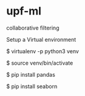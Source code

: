 # upf-ml
collaborative filtering 

Setup a Virtual environment
 
$ virtualenv -p python3 venv

$ source venv/bin/activate

$ pip install pandas

$ pip install seaborn
